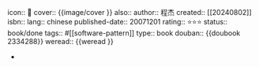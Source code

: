 icon:: 📖
cover:: {{image/cover }}
also::
author:: 程杰
created:: [[20240802]]
isbn:: 
lang:: chinese
published-date:: 20071201
rating:: ⭐⭐⭐
status:: book/done
tags:: #[[software-pattern]]
type:: book
douban:: {{doubook 2334288}}
weread:: {{weread }}

-